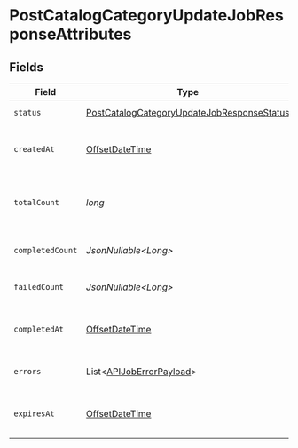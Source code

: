# PostCatalogCategoryUpdateJobResponseAttributes


## Fields

| Field                                                                                                               | Type                                                                                                                | Required                                                                                                            | Description                                                                                                         | Example                                                                                                             |
| ------------------------------------------------------------------------------------------------------------------- | ------------------------------------------------------------------------------------------------------------------- | ------------------------------------------------------------------------------------------------------------------- | ------------------------------------------------------------------------------------------------------------------- | ------------------------------------------------------------------------------------------------------------------- |
| `status`                                                                                                            | [PostCatalogCategoryUpdateJobResponseStatus](../../models/components/PostCatalogCategoryUpdateJobResponseStatus.md) | :heavy_check_mark:                                                                                                  | Status of the asynchronous job.                                                                                     | processing                                                                                                          |
| `createdAt`                                                                                                         | [OffsetDateTime](https://docs.oracle.com/javase/8/docs/api/java/time/OffsetDateTime.html)                           | :heavy_check_mark:                                                                                                  | The date and time the job was created in ISO 8601 format (YYYY-MM-DDTHH:MM:SS.mmmmmm).                              | 2022-11-08T00:00:00+00:00                                                                                           |
| `totalCount`                                                                                                        | *long*                                                                                                              | :heavy_check_mark:                                                                                                  | The total number of operations to be processed by the job. See `completed_count` for the job's current progress.    | 10                                                                                                                  |
| `completedCount`                                                                                                    | *JsonNullable\<Long>*                                                                                               | :heavy_minus_sign:                                                                                                  | The total number of operations that have been completed by the job.                                                 | 9                                                                                                                   |
| `failedCount`                                                                                                       | *JsonNullable\<Long>*                                                                                               | :heavy_minus_sign:                                                                                                  | The total number of operations that have failed as part of the job.                                                 | 1                                                                                                                   |
| `completedAt`                                                                                                       | [OffsetDateTime](https://docs.oracle.com/javase/8/docs/api/java/time/OffsetDateTime.html)                           | :heavy_minus_sign:                                                                                                  | Date and time the job was completed in ISO 8601 format (YYYY-MM-DDTHH:MM:SS.mmmmmm).                                | 2022-11-08T00:00:00+00:00                                                                                           |
| `errors`                                                                                                            | List\<[APIJobErrorPayload](../../models/components/APIJobErrorPayload.md)>                                          | :heavy_minus_sign:                                                                                                  | Array of errors encountered during the processing of the job.                                                       |                                                                                                                     |
| `expiresAt`                                                                                                         | [OffsetDateTime](https://docs.oracle.com/javase/8/docs/api/java/time/OffsetDateTime.html)                           | :heavy_minus_sign:                                                                                                  | Date and time the job expires in ISO 8601 format (YYYY-MM-DDTHH:MM:SS.mmmmmm).                                      | 2022-11-08T00:00:00+00:00                                                                                           |